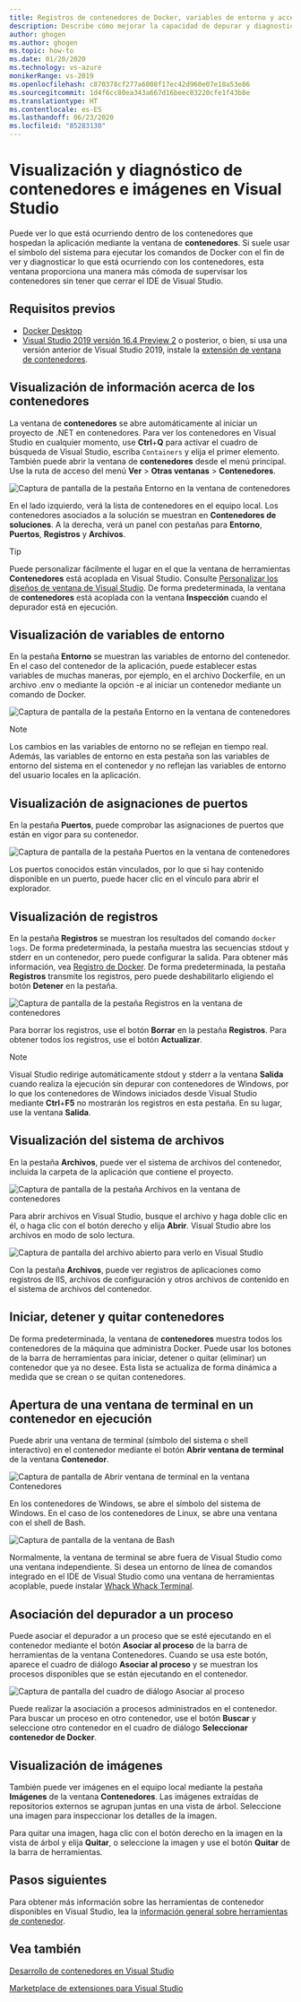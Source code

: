 ```yaml
---
title: Registros de contenedores de Docker, variables de entorno y acceso al sistema de archivos
description: Describe cómo mejorar la capacidad de depurar y diagnosticar las aplicaciones basadas en contenedores en Visual Studio mediante una ventana de herramientas para ver lo que está ocurriendo dentro de los contenedores que hospedan la aplicación.
author: ghogen
ms.author: ghogen
ms.topic: how-to
ms.date: 01/20/2020
ms.technology: vs-azure
monikerRange: vs-2019
ms.openlocfilehash: c870378cf277a6008f17ec42d960e07e18a53e86
ms.sourcegitcommit: 1d4f6cc80ea343a667d16beec03220cfe1f43b8e
ms.translationtype: HT
ms.contentlocale: es-ES
ms.lasthandoff: 06/23/2020
ms.locfileid: "85283130"
---
```

# <a name="how-to-view-and-diagnose-containers-and-images-in-visual-studio"></a>Visualización y diagnóstico de contenedores e imágenes en Visual Studio

Puede ver lo que está ocurriendo dentro de los contenedores que hospedan la aplicación mediante la ventana de **contenedores**. Si suele usar el símbolo del sistema para ejecutar los comandos de Docker con el fin de ver y diagnosticar lo que está ocurriendo con los contenedores, esta ventana proporciona una manera más cómoda de supervisar los contenedores sin tener que cerrar el IDE de Visual Studio.

## <a name="prerequisites"></a>Requisitos previos

- [Docker Desktop](https://hub.docker.com/editions/community/docker-ce-desktop-windows)
- [Visual Studio 2019 versión 16.4 Preview 2](https://visualstudio.microsoft.com/downloads) o posterior, o bien, si usa una versión anterior de Visual Studio 2019, instale la [extensión de ventana de contenedores](https://marketplace.visualstudio.com/items?itemName=ms-azuretools.vs-containers-tools-extensions).

## <a name="view-information-about-your-containers"></a>Visualización de información acerca de los contenedores

La ventana de **contenedores** se abre automáticamente al iniciar un proyecto de .NET en contenedores. Para ver los contenedores en Visual Studio en cualquier momento, use **Ctrl**+**Q** para activar el cuadro de búsqueda de Visual Studio, escriba `Containers` y elija el primer elemento. También puede abrir la ventana de **contenedores** desde el menú principal. Use la ruta de acceso del menú **Ver** > **Otras ventanas** > **Contenedores**.  

![Captura de pantalla de la pestaña Entorno en la ventana de contenedores](media/view-and-diagnose-containers/container-window.png)

En el lado izquierdo, verá la lista de contenedores en el equipo local. Los contenedores asociados a la solución se muestran en **Contenedores de soluciones**. A la derecha, verá un panel con pestañas para **Entorno**, **Puertos**, **Registros** y **Archivos**.

> [!TIP]
> Puede personalizar fácilmente el lugar en el que la ventana de herramientas **Contenedores** está acoplada en Visual Studio. Consulte [Personalizar los diseños de ventana de Visual Studio](../ide/customizing-window-layouts-in-visual-studio.md). De forma predeterminada, la ventana de **contenedores** está acoplada con la ventana **Inspección** cuando el depurador está en ejecución.

## <a name="view-environment-variables"></a>Visualización de variables de entorno

En la pestaña **Entorno** se muestran las variables de entorno del contenedor. En el caso del contenedor de la aplicación, puede establecer estas variables de muchas maneras, por ejemplo, en el archivo Dockerfile, en un archivo .env o mediante la opción -e al iniciar un contenedor mediante un comando de Docker.

![Captura de pantalla de la pestaña Entorno en la ventana de contenedores](media/view-and-diagnose-containers/containers-environment-vars.png)

> [!NOTE]
> Los cambios en las variables de entorno no se reflejan en tiempo real. Además, las variables de entorno en esta pestaña son las variables de entorno del sistema en el contenedor y no reflejan las variables de entorno del usuario locales en la aplicación.

## <a name="view-port-mappings"></a>Visualización de asignaciones de puertos

En la pestaña **Puertos**, puede comprobar las asignaciones de puertos que están en vigor para su contenedor.

![Captura de pantalla de la pestaña Puertos en la ventana de contenedores](media/view-and-diagnose-containers/containers-ports.png)

Los puertos conocidos están vinculados, por lo que si hay contenido disponible en un puerto, puede hacer clic en el vínculo para abrir el explorador.

## <a name="view-logs"></a>Visualización de registros

En la pestaña **Registros** se muestran los resultados del comando `docker logs`. De forma predeterminada, la pestaña muestra las secuencias stdout y stderr en un contenedor, pero puede configurar la salida. Para obtener más información, vea [Registro de Docker](https://docs.docker.com/config/containers/logging/).  De forma predeterminada, la pestaña **Registros** transmite los registros, pero puede deshabilitarlo eligiendo el botón **Detener** en la pestaña.

![Captura de pantalla de la pestaña Registros en la ventana de contenedores](media/view-and-diagnose-containers/containers-logs.png)

Para borrar los registros, use el botón **Borrar** en la pestaña **Registros**.  Para obtener todos los registros, use el botón **Actualizar**.

> [!NOTE]
> Visual Studio redirige automáticamente stdout y stderr a la ventana **Salida** cuando realiza la ejecución sin depurar con contenedores de Windows, por lo que los contenedores de Windows iniciados desde Visual Studio mediante **Ctrl**+**F5** no mostrarán los registros en esta pestaña. En su lugar, use la ventana **Salida**.

## <a name="view-the-filesystem"></a>Visualización del sistema de archivos

En la pestaña **Archivos**, puede ver el sistema de archivos del contenedor, incluida la carpeta de la aplicación que contiene el proyecto.

![Captura de pantalla de la pestaña Archivos en la ventana de contenedores](media/view-and-diagnose-containers/container-filesystem.png)

Para abrir archivos en Visual Studio, busque el archivo y haga doble clic en él, o haga clic con el botón derecho y elija **Abrir**. Visual Studio abre los archivos en modo de solo lectura.

![Captura de pantalla del archivo abierto para verlo en Visual Studio](media/view-and-diagnose-containers/container-file-open.png)

Con la pestaña **Archivos**, puede ver registros de aplicaciones como registros de IIS, archivos de configuración y otros archivos de contenido en el sistema de archivos del contenedor.

## <a name="start-stop-and-remove-containers"></a>Iniciar, detener y quitar contenedores

De forma predeterminada, la ventana de **contenedores** muestra todos los contenedores de la máquina que administra Docker. Puede usar los botones de la barra de herramientas para iniciar, detener o quitar (eliminar) un contenedor que ya no desee.  Esta lista se actualiza de forma dinámica a medida que se crean o se quitan contenedores.

## <a name="open-a-terminal-window-in-a-running-container"></a>Apertura de una ventana de terminal en un contenedor en ejecución

Puede abrir una ventana de terminal (símbolo del sistema o shell interactivo) en el contenedor mediante el botón **Abrir ventana de terminal**  de la ventana **Contenedor**.

![Captura de pantalla de Abrir ventana de terminal en la ventana Contenedores](media/view-and-diagnose-containers/containers-open-terminal-window.png)

En los contenedores de Windows, se abre el símbolo del sistema de Windows. En el caso de los contenedores de Linux, se abre una ventana con el shell de Bash.

![Captura de pantalla de la ventana de Bash](media/view-and-diagnose-containers/container-bash-window.png)

Normalmente, la ventana de terminal se abre fuera de Visual Studio como una ventana independiente. Si desea un entorno de línea de comandos integrado en el IDE de Visual Studio como una ventana de herramientas acoplable, puede instalar [Whack Whack Terminal](https://marketplace.visualstudio.com/items?itemName=DanielGriffen.WhackWhackTerminal).

## <a name="attach-the-debugger-to-a-process"></a>Asociación del depurador a un proceso

Puede asociar el depurador a un proceso que se esté ejecutando en el contenedor mediante el botón **Asociar al proceso** de la barra de herramientas de la ventana Contenedores. Cuando se usa este botón, aparece el cuadro de diálogo **Asociar al proceso** y se muestran los procesos disponibles que se están ejecutando en el contenedor.  

![Captura de pantalla del cuadro de diálogo Asociar al proceso](media/view-and-diagnose-containers/containers-attach-to-process.jpg)

Puede realizar la asociación a procesos administrados en el contenedor. Para buscar un proceso en otro contenedor, use el botón **Buscar** y seleccione otro contenedor en el cuadro de diálogo **Seleccionar contenedor de Docker**.

## <a name="viewing-images"></a>Visualización de imágenes

También puede ver imágenes en el equipo local mediante la pestaña **Imágenes** de la ventana **Contenedores**. Las imágenes extraídas de repositorios externos se agrupan juntas en una vista de árbol. Seleccione una imagen para inspeccionar los detalles de la imagen.

Para quitar una imagen, haga clic con el botón derecho en la imagen en la vista de árbol y elija **Quitar**, o seleccione la imagen y use el botón **Quitar** de la barra de herramientas.

## <a name="next-steps"></a>Pasos siguientes

Para obtener más información sobre las herramientas de contenedor disponibles en Visual Studio, lea la [información general sobre herramientas de contenedor](overview.md).

## <a name="see-also"></a>Vea también

[Desarrollo de contenedores en Visual Studio](/visualstudio/containers)

[Marketplace de extensiones para Visual Studio](https://marketplace.visualstudio.com/)
